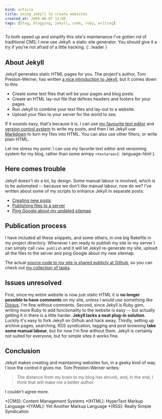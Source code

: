 ```yaml
---
kind: article
title: Using Jekyll to create websites
created_at: 2009-06-07 12:00
tags: [blog, blogging, jekyll, code, ruby, writing]
---
```

To both speed up and simplify this site's maintenance I've gotten rid of
traditional CMS; I now use Jekyll: a static site generator. You should give it
a try if you're not afraid of a little hacking.
{: .leader }

## About Jekyll

Jekyll generates static HTML pages for you. The project's author, Tom
Preston-Werner, has written [a nice introduction to Jekyll][1], but it comes
down to this:

- Create some text files that will be your pages and blog posts.
- Create an HTML lay-out file that defines headers and footers for your pages.
- Run Jekyll to combine your text files and lay-out to a website.
- Upload your files to your server for the world to see.

If it sounds easy, that's because it is. I can use [my favourite text editor][3]
and [version control system][4] to write my posts, and then I let Jekyll use
[Markdown][2] to turn my files into HTML. You can also use other filters, or
write plain HTML.

Let me stress my point: I can use my favorite text editor and versioning
system for my blog, rather than some wimpy `<textarea>`{: .language-html }.

## Here comes trouble

Jekyll doesn't do a lot, by design. Some manual labour is involved, which is
to be automated -- because we don't like manual labour, now do we? I've
written about some of my scripts to enhance Jekyll in separate posts:

- [Creating new posts][8]
- [Publishing files to a server][9]
- [Ping Google about my updated sitemap][10]

## Publication process

I have included all these snippets, and some others, in one big Rakefile in my
project directory. Whenever I am ready to publish my site to my server I can
simply call `rake publish` and it will let Jekyll re-generate my site, upload
all the files to the server and ping Google about my new sitemap.

The actual [source code to my site is shared publicly at Github][5], so you
can check out [my collection of tasks][6].

## Issues unresolved

First, since my entire website is now just static HTML it is **no longer
possible to have comments** on my site, unless I would use something like
[Disqus][7]. I'm fine without comments. Second, since Jekyll is Ruby gem,
writing more Ruby to add functionality to the website is easy -- but actually
getting it in there is a little harder. **Jekyll lacks a neat plug-in
solution**. Luckily it's easy to fork Jekyll on Github and hack away. Thirdly,
setting up archive pages, searching, RSS syndication, tagging and post
browsing **take some manual labour**, but for now I'm fine without them.
Jekyll is certainly not suited for everyone, but for simple sites it works fine.

## Conclusion

Jekyll makes creating and maintaining websites fun, in a geeky kind of way. I
love the control it gives me. Tom Preston-Werner writes:

> The distance from my brain to my blog has shrunk, and, in the end,
> I think that will make me a better author.

I couldn't agree more.

*[CMS]:     Content Management Systems
*[HTML]:    HyperText Markup Language
*[YAML]:    Yet Another Markup Language
*[RSS]:     Really Simple Syndication

[1]: http://tom.preston-werner.com/2008/11/17/blogging-like-a-hacker.html "Read more about Jekyll on Tom Preston-Werner's site"
[2]: http://daringfireball.net/projects/markdown/ "Daring Fireball: Markdown"
[3]: http://macromates.com "TextMate"
[4]: http://git-scm.com "Git - Fast Version Control System"
[5]: https://github.com/avdgaag/arjanvandergaag.nl/tree/master "Browse the source code to this site at Github"
[7]: http://disqus.com/ "DISQUS is a Javascript-based commenting system"
[6]: https://github.com/avdgaag/arjanvandergaag.nl/blob/28539bc736a05b28f2aa2ef81e4f61f3f91375a0/Rakefile "See my project's Rakefile"

[8]: /blog/creating-new-jekyll-posts.html "Creating new empty posts with a rake task"
[9]: /blog/publishing-a-jekyll-website-to-a-server.html "Using rsync to copy files to my server"
[10]: /blog/rake-task-to-ping-google.html "Pinging Google with a Rake task"
